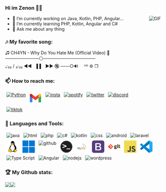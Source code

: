 ### Hi im Zenon 👋👋
<img align="right" alt="GIF" src="https://raw.githubusercontent.com/rahul-jha98/rahul-jha98/main/techstack.gif" style="max-width: 100%; display: inline-block; height: 340px;" data-target="animated-image.originalImage">
<ul>
 <li> 🔭 I’m currently working on Java, Kotlin, PHP, Angular...</li>
<li> 🌱 I’m currently learning  PHP, Kotlin, Angular and C#</li>
<li> 💬 Ask me about any thing</li>
</ul>

### 🎶 My favorite song:
♫ CH4YN - Why Do You Hate Me (Official Video) 🎥 <br>
───────────⚪───────────────── <br>
₁:₃₂ / ₃:₃₂ ◄◄⠀▐▐ ⠀►► 🔇 ───○🔊 　ᴴᴰ ⚙ ❐

### 📫 How to reach me:
<p>
 <a href="https://www.linkedin.com/in/zenonrodrigo" target="_blank" rel="noopener noreferrer"> <img src="https://upload.wikimedia.org/wikipedia/commons/c/ca/LinkedIn_logo_initials.png" alt="Python" height="40" style="vertical-align:top; margin:4px"></a>
 <a href="mailto:zenropru@gmail.com"> <img src="https://raw.githubusercontent.com/github/explore/8f19e4dbbf13418dc1b1d58bb265953553c15a46/topics/gmail/gmail.png" alt="gmail" height="40" style="vertical-align:top; margin:4px"></a>
  <a href="https://www.instagram.com/zinoni1" target="_blank" rel="noopener noreferrer"> <img src="https://raw.githubusercontent.com/bablubambal/All_logo_and_pictures/7c0ac2ceb9f9d24992ec393d11fa7337d2f92466/social%20icons/instagram.svg" alt="insta" height="40" style="vertical-align:top; margin:4px"></a>
  <a href="https://open.spotify.com/user/50rb92fmlfj32sszv48x8yka4" target="_blank" rel="noopener noreferrer"> <img src="https://raw.githubusercontent.com/bablubambal/All_logo_and_pictures/7c0ac2ceb9f9d24992ec393d11fa7337d2f92466/social%20icons/spotify.svg" alt="spotify" height="40" style="vertical-align:top; margin:4px"></a>
   <a href="https://twitter.com/1Zinoni" target="_blank" rel="noopener noreferrer"> <img src="https://raw.githubusercontent.com/bablubambal/All_logo_and_pictures/7c0ac2ceb9f9d24992ec393d11fa7337d2f92466/social%20icons/twitter.svg" alt="twitter" height="40" style="vertical-align:top; margin:4px"></a>
 <a href="https://twitter.com/1Zinoni" target="_blank" rel="noopener noreferrer"> <img 
src="https://raw.githubusercontent.com/bablubambal/All_logo_and_pictures/7c0ac2ceb9f9d24992ec393d11fa7337d2f92466/social%20icons/discord.svg" alt="discord" height="40" style="vertical-align:top; margin:4px"></a>
 <a href="https://twitter.com/1Zinoni" target="_blank" rel="noopener noreferrer"> <img 
src="https://raw.githubusercontent.com/bablubambal/All_logo_and_pictures/7c0ac2ceb9f9d24992ec393d11fa7337d2f92466/social%20icons/tiktok.svg" alt="tiktok" height="40" style="vertical-align:top; margin:4px"></a>

</p>

### 🧰 Languages and Tools:

<p >

<img src="https://raw.githubusercontent.com/bablubambal/All_logo_and_pictures/1ac69ce5fbc389725f16f989fa53c62d6e1b4883/programming%20languages/java.svg" alt="java" height="40" style="vertical-align:top; margin:4px">
<img src="https://raw.githubusercontent.com/bablubambal/All_logo_and_pictures/1ac69ce5fbc389725f16f989fa53c62d6e1b4883/social%20icons/html5.svg" alt="html" height="40" style="vertical-align:top; margin:4px">
<img src="https://raw.githubusercontent.com/bablubambal/All_logo_and_pictures/1ac69ce5fbc389725f16f989fa53c62d6e1b4883/social%20icons/php.svg" alt="php" height="40" style="vertical-align:top; margin:4px">
<img src="https://raw.githubusercontent.com/bablubambal/All_logo_and_pictures/7c0ac2ceb9f9d24992ec393d11fa7337d2f92466/programming%20languages/c%23.svg" alt="c#" height="40" style="vertical-align:top; margin:4px">
<img src="https://raw.githubusercontent.com/bablubambal/All_logo_and_pictures/7c0ac2ceb9f9d24992ec393d11fa7337d2f92466/programming%20languages/kotlin.svg" alt="kotlin" height="40" style="vertical-align:top; margin:4px">
<img src="https://raw.githubusercontent.com/bablubambal/All_logo_and_pictures/7c0ac2ceb9f9d24992ec393d11fa7337d2f92466/others/css.svg" alt="css" height="40" style="vertical-align:top; margin:4px">
<img src="https://raw.githubusercontent.com/bablubambal/All_logo_and_pictures/7c0ac2ceb9f9d24992ec393d11fa7337d2f92466/ides/android-studio.svg" alt="android" height="40" style="vertical-align:top; margin:4px">
<img src="https://raw.githubusercontent.com/bablubambal/All_logo_and_pictures/7c0ac2ceb9f9d24992ec393d11fa7337d2f92466/frameworks/laravel.svg" alt="laravel" height="40" style="vertical-align:top; margin:4px">  
<img src="https://raw.githubusercontent.com/github/explore/80688e429a7d4ef2fca1e82350fe8e3517d3494d/topics/linux/linux.png" alt="linux" height="40" style="vertical-align:top; margin:4px">
  <img src="https://raw.githubusercontent.com/github/explore/80688e429a7d4ef2fca1e82350fe8e3517d3494d/topics/windows/windows.png" alt="windows" height="40" style="vertical-align:top; margin:4px">
  <img src="https://raw.githubusercontent.com/bablubambal/All_logo_and_pictures/main/social%20icons/github.png" alt="github" height="40" style="vertical-align:top; margin:4px">
<img src="https://raw.githubusercontent.com/github/explore/80688e429a7d4ef2fca1e82350fe8e3517d3494d/topics/terminal/terminal.png" alt="terminal" height="40" style="vertical-align:top; margin:4px">
  <img src="https://raw.githubusercontent.com/github/explore/80688e429a7d4ef2fca1e82350fe8e3517d3494d/topics/mysql/mysql.png" alt="mysql" height="40" style="vertical-align:top; margin:4px">
  <img src="https://raw.githubusercontent.com/github/explore/80688e429a7d4ef2fca1e82350fe8e3517d3494d/topics/bootstrap/bootstrap.png" alt="bootstrap" height="40" style="vertical-align:top; margin:4px">
  <img src="https://raw.githubusercontent.com/github/explore/80688e429a7d4ef2fca1e82350fe8e3517d3494d/topics/git/git.png" alt="git" height="40" style="vertical-align:top; margin:4px">
<img src="https://raw.githubusercontent.com/github/explore/80688e429a7d4ef2fca1e82350fe8e3517d3494d/topics/javascript/javascript.png" alt="Javascript" height="40" style="vertical-align:top; margin:4px">
<img src="https://raw.githubusercontent.com/github/explore/80688e429a7d4ef2fca1e82350fe8e3517d3494d/topics/visual-studio-code/visual-studio-code.png" alt="VS Code" height="40" style="vertical-align:top; margin:4px">
<img src="https://raw.githubusercontent.com/bablubambal/All_logo_and_pictures/main/programming%20languages/typescript.svg" alt="Type Script" height="40" style="vertical-align:top; margin:4px">
<img src="https://raw.githubusercontent.com/bablubambal/All_logo_and_pictures/main/frameworks/angular.svg" alt="Angular" height="40" style="vertical-align:top; margin:4px">
<img src="https://raw.githubusercontent.com/bablubambal/All_logo_and_pictures/main/frameworks/nodejs.svg" alt="nodejs" height="40" style="vertical-align:top; margin:4px">
<img src="https://raw.githubusercontent.com/bablubambal/All_logo_and_pictures/main/social%20icons/wordpress.svg" alt="wordpress" height="40" style="vertical-align:top; margin:4px">
</p>

### 🏆 My Github stats:
<a href="https://github-readme-stats.vercel.app/api?username=zinoni1&amp;theme=tokyonight" rel="nofollow">
  <img align="left" src="https://github-readme-stats.vercel.app/api?username=zinoni1&amp;theme=tokyonight" data-canonical-src="https://github-readme-stats.vercel.app/api?username=zinoni1&amp;count_private=true&amp;show_icons=true&amp;theme=tokyonight" style="max-width: 100%;">
</a>
<img height=200 src="https://github-readme-stats.vercel.app/api/top-langs/?username=zinoni1&layout=donut" />

</table>

